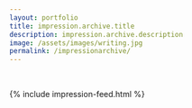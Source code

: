 ```yaml
---
layout: portfolio
title: impression.archive.title
description: impression.archive.description
image: /assets/images/writing.jpg
permalink: /impressionarchive/
---
```


<br>

{% include impression-feed.html %}
